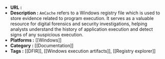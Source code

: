 - **URL :** 
- **Description :** `AmCache` refers to a Windows registry file which is used to store evidence related to program execution. It serves as a valuable resource for digital forensics and security investigations, helping analysts understand the history of application execution and detect signs of any suspicious execution.
- **Platforms :** [[Windows]]
- **Category :** [[Documentation]]
- **Tags :** [[DFIR]], [[Windows execution artifacts]], [[Registry explorer]]